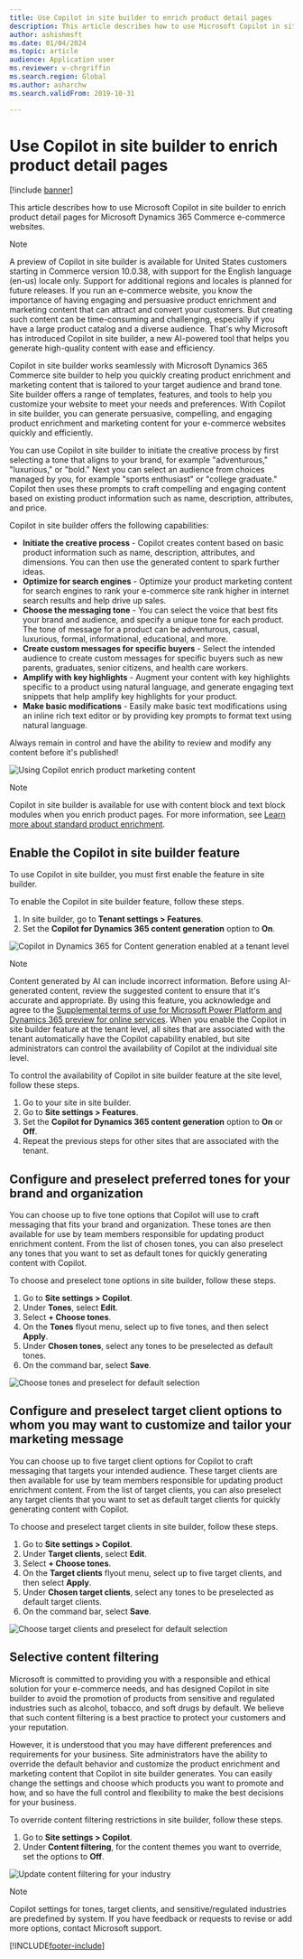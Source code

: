 ```yaml
---
title: Use Copilot in site builder to enrich product detail pages
description: This article describes how to use Microsoft Copilot in site builder to enrich product detail pages for Microsoft Dynamics 365 Commerce e-commerce websites.
author: ashishmsft
ms.date: 01/04/2024
ms.topic: article
audience: Application user
ms.reviewer: v-chrgriffin
ms.search.region: Global
ms.author: asharchw
ms.search.validFrom: 2019-10-31

---
```


# Use Copilot in site builder to enrich product detail pages

[!include [banner](../includes/banner.md)]

This article describes how to use Microsoft Copilot in site builder to enrich product detail pages for Microsoft Dynamics 365 Commerce e-commerce websites.

> [!NOTE]
> A preview of Copilot in site builder is available for United States customers starting in Commerce version 10.0.38, with support for the English language (en-us) locale only. Support for additional regions and locales is planned for future releases. 
If you run an e-commerce website, you know the importance of having engaging and persuasive product enrichment and marketing content that can attract and convert your customers. But creating such content can be time-consuming and challenging, especially if you have a large product catalog and a diverse audience. That's why Microsoft has introduced Copilot in site builder, a new AI-powered tool that helps you generate high-quality content with ease and efficiency.

Copilot in site builder works seamlessly with Microsoft Dynamics 365 Commerce site builder to help you quickly creating product enrichment and marketing content that is tailored to your target audience and brand tone. Site builder offers a range of templates, features, and tools to help you customize your website to meet your needs and preferences. With Copilot in site builder, you can generate persuasive, compelling, and engaging product enrichment and marketing content for your e-commerce websites quickly and efficiently. 

You can use Copilot in site builder to initiate the creative process by first selecting a tone that aligns to your brand, for example "adventurous," "luxurious," or "bold." Next you can select an audience from choices managed by you, for example "sports enthusiast" or "college graduate." Copilot then uses these prompts to craft compelling and engaging content based on existing product information such as name, description, attributes, and price. 

Copilot in site builder offers the following capabilities:

- **Initiate the creative process** - Copilot creates content based on basic product information such as name, description, attributes, and dimensions. You can then use the generated content to spark further ideas.
- **Optimize for search engines** - Optimize your product marketing content for search engines to rank your e-commerce site rank higher in internet search results and help drive up sales.
- **Choose the messaging tone** - You can select the voice that best fits your brand and audience, and specify a unique tone for each product. The tone of message for a product can be adventurous, casual, luxurious, formal, informational, educational, and more.
- **Create custom messages for specific buyers** - Select the intended audience to create custom messages for specific buyers such as new parents, graduates, senior citizens, and health care workers.
- **Amplify with key highlights** - Augment your content with key highlights specific to a product using natural language, and generate engaging text snippets that help amplify key highlights for your product.
- **Make basic modifications** - Easily make basic text modifications using an inline rich text editor or by providing key prompts to format text using natural language.

Always remain in control and have the ability to review and modify any content before it's published! 

![Using Copilot enrich product marketing content](./media/Authoring_Update_Commerce_Copilot_Sitebuilder.png)

> [!NOTE]
> Copilot in site builder is available for use with content block and text block modules when you enrich product pages. For more information, see [Learn more about standard product enrichment](./enrich-product-page.md).
## Enable the Copilot in site builder feature

To use Copilot in site builder, you must first enable the feature in site builder.

To enable the Copilot in site builder feature, follow these steps.

1. In site builder, go to **Tenant settings \> Features**.
1. Set the **Copilot for Dynamics 365 content generation** option to **On**. 

![Copilot in Dynamics 365 for Content generation enabled at a tenant level](./media/Feature_Enable_Tenant_level.png)

> [!NOTE]
> Content generated by AI can include incorrect information. Before using AI-generated content, review the suggested content to ensure that it's accurate and appropriate. By using this feature, you acknowledge and agree to the [Supplemental terms of use for Microsoft Power Platform and Dynamics 365 preview for online services](https://dynamics.microsoft.com/legaldocs/supp-dynamics365-preview/).
When you enable the Copilot in site builder feature at the tenant level, all sites that are associated with the tenant automatically have the Copilot capability enabled, but site administrators can control the availability of Copilot at the individual site level. 

To control the availability of Copilot in site builder feature at the site level, follow these steps.

1. Go to your site in site builder.
1. Go to **Site settings \> Features**.
1. Set the **Copilot for Dynamics 365 content generation** option to **On** or **Off**.
1. Repeat the previous steps for other sites that are associated with the tenant.

## Configure and preselect preferred tones for your brand and organization 

You can choose up to five tone options that Copilot will use to craft messaging that fits your brand and organization. These tones are then available for use by team members responsible for updating product enrichment content. From the list of chosen tones, you can also preselect any tones that you want to set as default tones for quickly generating content with Copilot.

To choose and preselect tone options in site builder, follow these steps.

1. Go to **Site settings \> Copilot**.
1. Under **Tones**, select **Edit**.
1. Select **+ Choose tones**. 
1. On the **Tones** flyout menu, select up to five tones, and then select **Apply**.
1. Under **Chosen tones**, select any tones to be preselected as default tones.
1. On the command bar, select **Save**.

![Choose tones and preselect for default selection](./media/Choose_Tones.png)

## Configure and preselect target client options to whom you may want to customize and tailor your marketing message

You can choose up to five target client options for Copilot to craft messaging that targets your intended audience. These target clients are then available for use by team members responsible for updating product enrichment content. From the list of target clients, you can also preselect any target clients that you want to set as default target clients for quickly generating content with Copilot.

To choose and preselect target clients in site builder, follow these steps.

1. Go to **Site settings \> Copilot**.
1. Under **Target clients**, select **Edit**.
1. Select **+ Choose tones**. 
1. On the **Target clients** flyout menu, select up to five target clients, and then select **Apply**.
1. Under **Chosen target clients**, select any tones to be preselected as default target clients.
1. On the command bar, select **Save**.

![Choose target clients and preselect for default selection](./media/Choose_Target_Clients.png)

## Selective content filtering 

Microsoft is committed to providing you with a responsible and ethical solution for your e-commerce needs, and has designed Copilot in site builder to avoid the promotion of products from sensitive and regulated industries such as alcohol, tobacco, and soft drugs by default. We believe that such content filtering is a best practice to protect your customers and your reputation.

However, it is understood that you may have different preferences and requirements for your business. Site administrators have the ability to override the default behavior and customize the product enrichment and marketing content that Copilot in site builder generates. You can easily change the settings and choose which products you want to promote and how, and so have the full control and flexibility to make the best decisions for your business.

To override content filtering restrictions in site builder, follow these steps.

1. Go to **Site settings \> Copilot**.
1. Under **Content filtering**, for the content themes you want to override, set the options to **Off**.

![Update content filtering for your industry](./media/SelectiveContentFiltering.png)

> [!NOTE]
> Copilot settings for tones, target clients, and sensitive/regulated industries are predefined by system. If you have feedback or requests to revise or add more options, contact Microsoft support.
<!--## Use Copilot to create content for your product page
Here's a possible way to rewrite the text as an instruction manual for users to follow:
1. Choose a product that you want to customize the page for and follow the steps in [this guide](./enrich-product-page.md) to access the page editor.
 ![Site builder page editor](./media/Customize_Product_Page.png)
2. Launch Copilot in site builder for product enrichment by locating a module that says 'Content-block' or 'Text-block' and click on the 'Create Content' button in the module properties section, next to the Rich Text Formatting block.
![Launch Copilot in site builder](./media/Customize_Product_Page_Launch_Copilot.png)
5. You can select some product information that you want Copilot to use as input, such as Price, Attributes, Description, and Dimensions. You can also unselect fields if you don't want to include them.
7. Next, you can type in some specific instructions for Copilot to follow when creating the content. For example, you can tell Copilot to highlight the benefits of the product and then make adjustments to use a friendly tone, or target a specific audience. If you don't provide any instructions, Copilot uses the default options from your site settings.
![Make selection of product information and provide initial instructions](./media/InitialGenerate_WithUserInstructionsAndAttributeChoices.png)
9. After you enter the instructions, Copilot will process them and generate a response based on the product information and your instructions. You can see the response in the preview window.
10. If you aren't satisfied with the response, you can change the selection of product information or update the instructions and click on the 'Generate' (Arrow icon) again.
11. Copilot creates a new response based on the updated input. You can repeat this process as many times as you want until you get a response that meets your expectations.
![Reiterate upon updating product information and user instructions](./media/Reiterate_Initial_Response_With_Updated_User_Prompt.png)
12. Once you're satisfied with the response, you can click on the 'Use response' button. This action copies the response to the text or content block that you selected in step 2.
13. You can still review and edit the response in the text or content block if you want to make any final changes. You can also add images, links, or other elements to enhance your product page.
![Updating content block text in site builder](./media/Review_and_make_last_minute_inline_edits.png)
When you're done editing, you can click on the 'Publish' button to make your product page live on your website. You have successfully used Copilot to create content for your product page!
![Updated Adventure Works product page](./media/EnrichedProductPageByCopilot.jpeg)-->


[!INCLUDE[footer-include](../includes/footer-banner.md)]
